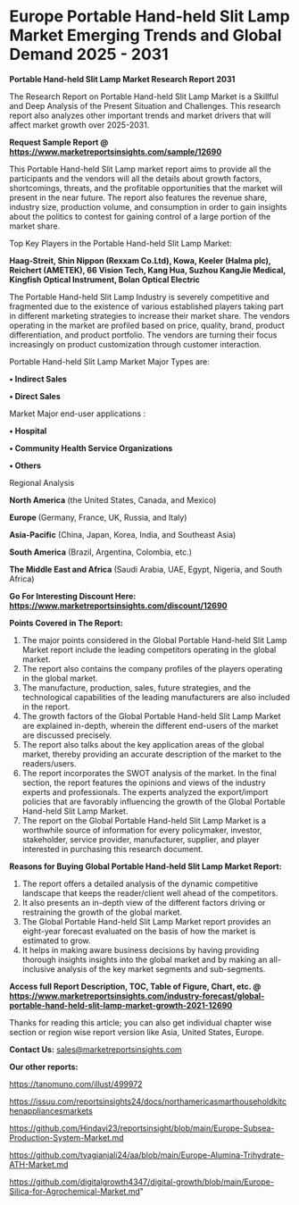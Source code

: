  # Europe Portable Hand-held Slit Lamp Market Emerging Trends and Global Demand 2025 - 2031

<strong>Portable Hand-held Slit Lamp Market Research Report 2031</strong>

The Research Report on Portable Hand-held Slit Lamp Market is a Skillful and Deep Analysis of the Present Situation and Challenges. This research report also analyzes other important trends and market drivers that will affect market growth over 2025-2031.

<strong>Request Sample Report @ <a href=https://www.marketreportsinsights.com/sample/12690>https://www.marketreportsinsights.com/sample/12690</a></strong>

This Portable Hand-held Slit Lamp market report aims to provide all the participants and the vendors will all the details about growth factors, shortcomings, threats, and the profitable opportunities that the market will present in the near future. The report also features the revenue share, industry size, production volume, and consumption in order to gain insights about the politics to contest for gaining control of a large portion of the market share.

Top Key Players in the Portable Hand-held Slit Lamp Market:

<strong>Haag-Streit, Shin Nippon (Rexxam Co.Ltd), Kowa, Keeler (Halma plc), Reichert (AMETEK), 66 Vision Tech, Kang Hua, Suzhou KangJie Medical, Kingfish Optical Instrument, Bolan Optical Electric</strong>

The Portable Hand-held Slit Lamp Industry is severely competitive and fragmented due to the existence of various established players taking part in different marketing strategies to increase their market share. The vendors operating in the market are profiled based on price, quality, brand, product differentiation, and product portfolio. The vendors are turning their focus increasingly on product customization through customer interaction.

Portable Hand-held Slit Lamp Market Major Types are:

<strong>• Indirect Sales

• Direct Sales</strong>

Market Major end-user applications :

<strong>• Hospital

• Community Health Service Organizations

• Others</strong>

Regional Analysis

</u><strong><b>North America</b></strong> (the United States, Canada, and Mexico)

<strong><b>Europe </b></strong>(Germany, France, UK, Russia, and Italy)

<strong><b>Asia-Pacific</b></strong> (China, Japan, Korea, India, and Southeast Asia)

<strong><b>South America</b></strong> (Brazil, Argentina, Colombia, etc.)

<strong><b>The Middle East and Africa</b></strong> (Saudi Arabia, UAE, Egypt, Nigeria, and South Africa)

<strong>Go For Interesting Discount Here: <a href=https://www.marketreportsinsights.com/discount/12690>https://www.marketreportsinsights.com/discount/12690</a></strong>

<strong>Points Covered in The Report:</strong>
<ol>
  <li>The major points considered in the Global Portable Hand-held Slit Lamp Market report include the leading competitors operating in the global market.</li>
  <li>The report also contains the company profiles of the players operating in the global market.</li>
  <li>The manufacture, production, sales, future strategies, and the technological capabilities of the leading manufacturers are also included in the report.</li>
  <li>The growth factors of the Global Portable Hand-held Slit Lamp Market are explained in-depth, wherein the different end-users of the market are discussed precisely.</li>
  <li>The report also talks about the key application areas of the global market, thereby providing an accurate description of the market to the readers/users.</li>
  <li>The report incorporates the SWOT analysis of the market. In the final section, the report features the opinions and views of the industry experts and professionals. The experts analyzed the export/import policies that are favorably influencing the growth of the Global Portable Hand-held Slit Lamp Market.</li>
  <li>The report on the Global Portable Hand-held Slit Lamp Market is a worthwhile source of information for every policymaker, investor, stakeholder, service provider, manufacturer, supplier, and player interested in purchasing this research document.</li>
</ol>
<strong>Reasons for Buying Global Portable Hand-held Slit Lamp Market Report:</strong>

<ol>
  <li>The report offers a detailed analysis of the dynamic competitive landscape that keeps the reader/client well ahead of the competitors.</li>
  <li>It also presents an in-depth view of the different factors driving or restraining the growth of the global market.</li>
  <li>The Global Portable Hand-held Slit Lamp Market report provides an eight-year forecast evaluated on the basis of how the market is estimated to grow.</li>
  <li>It helps in making aware business decisions by having providing thorough insights insights into the global market and by making an all-inclusive analysis of the key market segments and sub-segments.</li>
</ol>
<strong>Access full Report Description, TOC, Table of Figure, Chart, etc. @ <a href=https://www.marketreportsinsights.com/industry-forecast/global-portable-hand-held-slit-lamp-market-growth-2021-12690>https://www.marketreportsinsights.com/industry-forecast/global-portable-hand-held-slit-lamp-market-growth-2021-12690</a></strong>


Thanks for reading this article; you can also get individual chapter wise section or region wise report version like Asia, United States, Europe.

<strong>Contact Us:</strong>
sales@marketreportsinsights.com

<strong>Our other reports:</strong>

<a href=https://tanomuno.com/illust/499972>https://tanomuno.com/illust/499972</a>

<a href=https://issuu.com/reportsinsights24/docs/northamericasmarthouseholdkitchenappliancesmarkets>https://issuu.com/reportsinsights24/docs/northamericasmarthouseholdkitchenappliancesmarkets</a>

<a href=https://github.com/Hindavi23/reportsinsight/blob/main/Europe-Subsea-Production-System-Market.md>https://github.com/Hindavi23/reportsinsight/blob/main/Europe-Subsea-Production-System-Market.md</a>

<a href=https://github.com/tyagianjali24/aa/blob/main/Europe-Alumina-Trihydrate-ATH-Market.md>https://github.com/tyagianjali24/aa/blob/main/Europe-Alumina-Trihydrate-ATH-Market.md</a>

<a href=https://github.com/digitalgrowth4347/digital-growth/blob/main/Europe-Silica-for-Agrochemical-Market.md>https://github.com/digitalgrowth4347/digital-growth/blob/main/Europe-Silica-for-Agrochemical-Market.md</a>"

